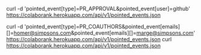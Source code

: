 
curl -d 'pointed_event[type]=PR_APPROVAL&pointed_event[user]=github' https://colaborank.herokuapp.com/api/v1/pointed_events.json

curl -d 'pointed_event[type]=PR_COAUTHORS&pointed_event[emails][]=homer@simpsons.com&pointed_event[emails][]=marge@simpsons.com' https://colaborank.herokuapp.com/api/v1/pointed_events.json
curl https://colaborank.herokuapp.com/api/v1/pointed_events.json
